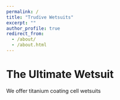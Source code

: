 ```yaml
---
permalink: /
title: "Trudive Wetsuits"
excerpt: ""
author_profile: true
redirect_from: 
  - /about/
  - /about.html
---
```

# The Ultimate Wetsuit
We offer titanium coating cell wetsuits

